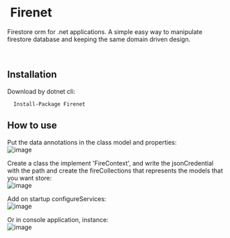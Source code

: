 </br>
 
# &nbsp;Firenet
 
Firestore orm for .net applications. A simple easy way to manipulate firestore database and keeping the same domain driven design.  

</br>

## Installation
Download by dotnet cli:  

```   
  Install-Package Firenet  
```

## How to use

Put the data annotations in the class model and properties:  
![image](https://user-images.githubusercontent.com/30809620/120728408-3a39f900-c4b3-11eb-93c9-05eb8607b59d.png)

Create a class the implement 'FireContext', and write the jsonCredential with the path and create the fireCollections that represents the models that you want store:  
![image](https://user-images.githubusercontent.com/30809620/120728708-e4b21c00-c4b3-11eb-812a-06943586914d.png)

Add on startup configureServices:  
![image](https://user-images.githubusercontent.com/30809620/120727866-feeafa80-c4b1-11eb-8e81-b4feab63224f.png) 

Or in console application, instance:  
![image](https://user-images.githubusercontent.com/30809620/120727951-33f74d00-c4b2-11eb-840e-c560ebcf68b2.png) 

